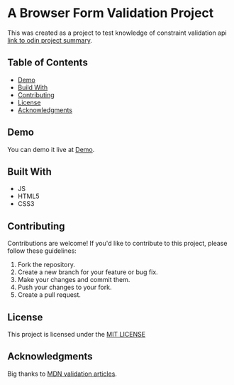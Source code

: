 # A Browser Form Validation Project

This was created as a project to test knowledge of constraint validation api [link to odin project summary](https://www.theodinproject.com/lessons/node-path-javascript-form-validation-with-javascript).

## Table of Contents

- [Demo](#demo)
- [Build With](#built-with)
- [Contributing](#contributing)
- [License](#license)
- [Acknowledgments](#acknowledgments)

## Demo

You can demo it live at [Demo](https://tonyfred-code.github.io/browser-form-validation).

## Built With

- JS
- HTML5
- CSS3

## Contributing

Contributions are welcome! If you'd like to contribute to this project, please follow these guidelines:

1. Fork the repository.
2. Create a new branch for your feature or bug fix.
3. Make your changes and commit them.
4. Push your changes to your fork.
5. Create a pull request.

## License

This project is licensed under the [MIT LICENSE](./LICENSE)

## Acknowledgments
Big thanks to [MDN validation articles](https://developer.mozilla.org/en-US/docs/Web/HTML/Constraint_validation).
